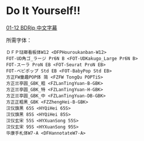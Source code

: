 # Do It Yourself!!

[01-12 BDRip 中文字幕](https://github.com/Nekomoekissaten-SUB/Nekomoekissaten-MIR-Subs/releases/download/subtitle_pkg/DIY_BD_JPCH.7z)

所需字体：
```
ＤＦＰ琺瑯看板体W12 <DFPHouroukanban-W12>
FOT-UD角ゴ_ラージ Pr6N B <FOT-UDKakugo_Large Pr6N B>
FOT-スーラ ProN EB <FOT-Seurat ProN EB>
FOT-ベビポップ Std EB <FOT-BabyPop Std EB>
方正FW童趣POP体 简 <FZFW TongQu POPTiS>
方正兰亭圆_GBK_粗 <FZLanTingYuan-B-GBK>
方正兰亭圆_GBK_特 <FZLanTingYuan-H-GBK>
方正兰亭圆_GBK_中 <FZLanTingYuan-DB-GBK>
方正正粗黑_GBK <FZZhengHei-B-GBK>
汉仪旗黑 65S <HYQiHei 65S>
汉仪旗黑 85S <HYQiHei 85S>
汉仪玄宋 55S <HYXuanSong 55S>
汉仪玄宋 95S <HYXuanSong 95S>
华康手札体W7-A <DFHannotateW7-A>
```
